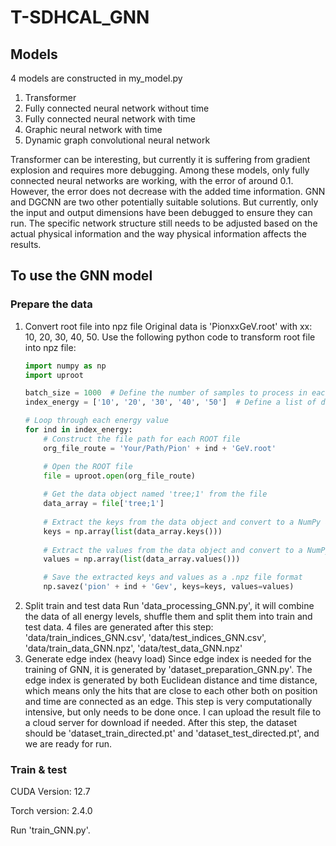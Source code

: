 # T-SDHCAL_GNN

## Models
4 models are constructed in my_model.py

1. Transformer
2. Fully connected neural network without time
3. Fully connected neural network with time
4. Graphic neural network with time
5. Dynamic graph convolutional neural network

Transformer can be interesting, but currently it is suffering from gradient explosion and requires more debugging.
Among these models, only fully connected neural networks are working, with the error of around 0.1. However, the error does not decrease with the added time information.
GNN and DGCNN are two other potentially suitable solutions. But currently, only the input and output dimensions have been debugged to ensure they can run. The specific network structure still needs to be adjusted based on the actual physical information and the way physical information affects the results.

## To use the GNN model
### Prepare the data

1. Convert root file into npz file
    Original data is 'PionxxGeV.root' with xx: 10, 20, 30, 40, 50.
    Use the following python code to transform root file into npz file:
    ```python
    import numpy as np
    import uproot
    
    batch_size = 1000  # Define the number of samples to process in each batch (not used in this code)
    index_energy = ['10', '20', '30', '40', '50']  # Define a list of different energy values
    
    # Loop through each energy value
    for ind in index_energy:
        # Construct the file path for each ROOT file
        org_file_route = 'Your/Path/Pion' + ind + 'GeV.root'
    
        # Open the ROOT file
        file = uproot.open(org_file_route)
        
        # Get the data object named 'tree;1' from the file
        data_array = file['tree;1']
        
        # Extract the keys from the data object and convert to a NumPy array
        keys = np.array(list(data_array.keys()))
        
        # Extract the values from the data object and convert to a NumPy array
        values = np.array(list(data_array.values()))
    
        # Save the extracted keys and values as a .npz file format
        np.savez('pion' + ind + 'Gev', keys=keys, values=values)
    ```
2. Split train and test data
    Run 'data_processing_GNN.py', it will combine the data of all energy levels, shuffle them and split them into train and test data.
    4 files are generated after this step: 'data/train_indices_GNN.csv', 'data/test_indices_GNN.csv', 'data/train_data_GNN.npz', 'data/test_data_GNN.npz'
3. Generate edge index (heavy load)
    Since edge index is needed for the training of GNN, it is generated by 'dataset_preparation_GNN.py'.
    The edge index is generated by both Euclidean distance and time distance, which means only the hits that are close to each other both on position and time are connected as an edge.
    This step is very computationally intensive, but only needs to be done once. I can upload the result file to a cloud server for download if needed.
    After this step, the dataset should be 'dataset_train_directed.pt' and 'dataset_test_directed.pt', and we are ready for run.

### Train & test

CUDA Version: 12.7

Torch version: 2.4.0

Run 'train_GNN.py'.
